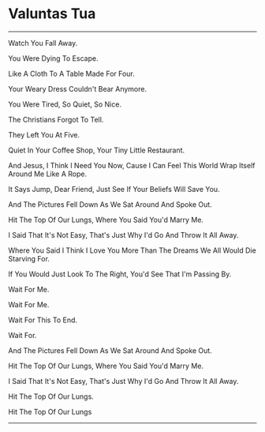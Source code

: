 # Valuntas Tua

---

Watch You Fall Away.

You Were Dying To Escape.

Like A Cloth To A Table Made For Four.

Your Weary Dress Couldn't Bear Anymore.

You Were Tired, So Quiet, So Nice.

The Christians Forgot To Tell.

They Left You At Five.

Quiet In Your Coffee Shop, Your Tiny Little Restaurant.

And Jesus, I Think I Need You Now, Cause I Can Feel This World Wrap Itself Around Me Like A Rope.

It Says Jump, Dear Friend, Just See If Your Beliefs Will Save You.

And The Pictures Fell Down As We Sat Around And Spoke Out.

Hit The Top Of Our Lungs, Where You Said You'd Marry Me.

I Said That It's Not Easy, That's Just Why I'd Go And Throw It All Away.

Where You Said I Think I Love You More Than The Dreams We All Would Die Starving For.

If You Would Just Look To The Right, You'd See That I'm Passing By.

Wait For Me.

Wait For Me.

Wait For This To End.

Wait For.

And The Pictures Fell Down As We Sat Around And Spoke Out.

Hit The Top Of Our Lungs, Where You Said You'd Marry Me.

I Said That It's Not Easy, That's Just Why I'd Go And Throw It All Away.

Hit The Top Of Our Lungs.

Hit The Top Of Our Lungs

---


